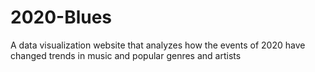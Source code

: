 # 2020-Blues
A data visualization website that analyzes how the events of 2020 have changed trends in music and popular genres and artists
